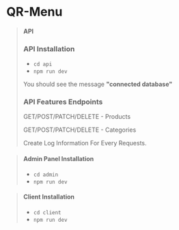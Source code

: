 # QR-Menu

> #### API
> 
> ### API Installation
> - ``cd api``
> - ``npm run dev``
>
>  You should see the message **"connected database"**
>
> ### API Features Endpoints
> GET/POST/PATCH/DELETE - Products
> 
> GET/POST/PATCH/DELETE - Categories
> 
> Create Log Information For Every Requests.

> #### Admin Panel Installation 
>
> - ``cd admin``
> - ``npm run dev``




> #### Client Installation 
>
> - ``cd client``
> - ``npm run dev``

